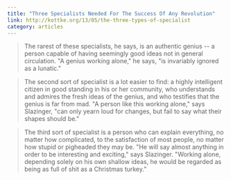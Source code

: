 ```yaml
---
title: "Three Specialists Needed For The Success Of Any Revolution"
link: http://kottke.org/13/05/the-three-types-of-specialist
category: articles
---
```


> The rarest of these specialists, he says, is an authentic genius -- a
> person capable of having seemingly good ideas not in general circulation.
> "A genius working alone," he says, "is invariably ignored as a lunatic."

> The second sort of specialist is a lot easier to find: a highly
> intelligent citizen in good standing in his or her community, who
> understands and admires the fresh ideas of the genius, and who testifies
> that the genius is far from mad. "A person like this working alone," says
> Slazinger, "can only yearn loud for changes, but fail to say what their
> shapes should be."

> The third sort of specialist is a person who can explain everything, no
> matter how complicated, to the satisfaction of most people, no matter how
> stupid or pigheaded they may be. "He will say almost anything in order to
> be interesting and exciting," says Slazinger. "Working alone, depending
> solely on his own shallow ideas, he would be regarded as being as full of
> shit as a Christmas turkey."

[1]: http://www.amazon.com/exec/obidos/ASIN/B005IHW8GY/
[2]: http://kottke.org/13/05/the-three-types-of-specialist

